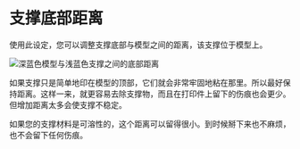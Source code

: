 支撑底部距离
====
使用此设定，您可以调整支撑底部与模型之间的距离，该支撑位于模型上。

![深蓝色模型与浅蓝色支撑之间的底部距离](../images/support_top_bottom_distance.svg)

如果支撑只是简单地印在模型的顶部，它们就会非常牢固地粘在那里。所以最好保持距离。这样一来，就更容易去除支撑物，而且在打印件上留下的伤痕也会更少。但增加距离太多会使支撑不稳定。

如果您的支撑材料是可溶性的，这个距离可以留得很小。到时候掰下来也不麻烦，也不会留下任何伤痕。
